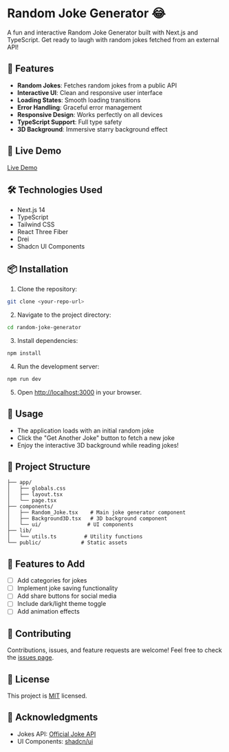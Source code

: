 # Random Joke Generator 😂

A fun and interactive Random Joke Generator built with Next.js and TypeScript. Get ready to laugh with random jokes fetched from an external API!

## 🌟 Features

- **Random Jokes**: Fetches random jokes from a public API
- **Interactive UI**: Clean and responsive user interface
- **Loading States**: Smooth loading transitions
- **Error Handling**: Graceful error management
- **Responsive Design**: Works perfectly on all devices
- **TypeScript Support**: Full type safety
- **3D Background**: Immersive starry background effect

## 🚀 Live Demo

[Live Demo](YOUR_LIVE_DEMO_LINK_HERE) <!-- Add your deployed application link here -->

## 🛠️ Technologies Used

- Next.js 14
- TypeScript
- Tailwind CSS
- React Three Fiber
- Drei
- Shadcn UI Components

## 📦 Installation

1. Clone the repository:
```bash
git clone <your-repo-url>
```

2. Navigate to the project directory:
```bash
cd random-joke-generator
```

3. Install dependencies:
```bash
npm install
```

4. Run the development server:
```bash
npm run dev
```

5. Open [http://localhost:3000](http://localhost:3000) in your browser.

## 🎯 Usage

- The application loads with an initial random joke
- Click the "Get Another Joke" button to fetch a new joke
- Enjoy the interactive 3D background while reading jokes!

## 📁 Project Structure

```
├── app/
│   ├── globals.css
│   ├── layout.tsx
│   └── page.tsx
├── components/
│   ├── Random_Joke.tsx    # Main joke generator component
│   ├── Background3D.tsx   # 3D background component
│   └── ui/               # UI components
├── lib/
│   └── utils.ts         # Utility functions
└── public/             # Static assets
```

## 🎨 Features to Add

- [ ] Add categories for jokes
- [ ] Implement joke saving functionality
- [ ] Add share buttons for social media
- [ ] Include dark/light theme toggle
- [ ] Add animation effects

## 🤝 Contributing

Contributions, issues, and feature requests are welcome! Feel free to check the [issues page](YOUR_ISSUES_LINK_HERE).

## 📄 License

This project is [MIT](LICENSE) licensed.

## 👏 Acknowledgments

- Jokes API: [Official Joke API](https://official-joke-api.appspot.com)
- UI Components: [shadcn/ui](https://ui.shadcn.com/)

